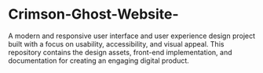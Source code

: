 # Crimson-Ghost-Website-
A modern and responsive user interface and user experience design project built with a focus on usability, accessibility, and visual appeal. This repository contains the design assets, front-end implementation, and documentation for creating an engaging digital product.
